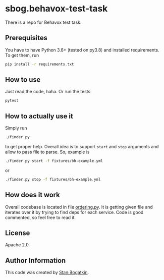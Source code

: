 # sbog.behavox-test-task

There is a repo for Behavox test task.

## Prerequisites

You have to have Python 3.6+ (tested on py3.8) and installed requirements. To
get them, run

```bash
pip install -r requirements.txt
```

## How to use

Just read the code, haha. Or run the tests:

```bash
pytest
```

## How to actually use it

Simply run

```bash
./finder.py
```

to get proper help. Overall idea is to support `start` and `stop` arguments
and allow to pass file to parse. So, example is

```bash
./finder.py start -f fixtures/bh-example.yml
```

or

```bash
./finder.py stop -f fixtures/bh-example.yml
```

## How does it work

Overall codebase is located in file [ordering.py](depsfinder/ordering.py). It
is getting given file and iterates over it by trying to find deps for each
service. Code is good commented, so feel free to read it.

## License

Apache 2.0

## Author Information

This code was created by [Stan Bogatkin](https://sbog.ru).
